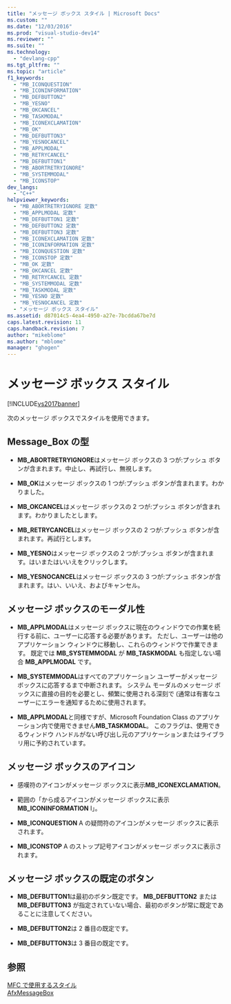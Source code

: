 ```yaml
---
title: "メッセージ ボックス スタイル | Microsoft Docs"
ms.custom: ""
ms.date: "12/03/2016"
ms.prod: "visual-studio-dev14"
ms.reviewer: ""
ms.suite: ""
ms.technology: 
  - "devlang-cpp"
ms.tgt_pltfrm: ""
ms.topic: "article"
f1_keywords: 
  - "MB_ICONQUESTION"
  - "MB_ICONINFORMATION"
  - "MB_DEFBUTTON2"
  - "MB_YESNO"
  - "MB_OKCANCEL"
  - "MB_TASKMODAL"
  - "MB_ICONEXCLAMATION"
  - "MB_OK"
  - "MB_DEFBUTTON3"
  - "MB_YESNOCANCEL"
  - "MB_APPLMODAL"
  - "MB_RETRYCANCEL"
  - "MB_DEFBUTTON1"
  - "MB_ABORTRETRYIGNORE"
  - "MB_SYSTEMMODAL"
  - "MB_ICONSTOP"
dev_langs: 
  - "C++"
helpviewer_keywords: 
  - "MB_ABORTRETRYIGNORE 定数"
  - "MB_APPLMODAL 定数"
  - "MB_DEFBUTTON1 定数"
  - "MB_DEFBUTTON2 定数"
  - "MB_DEFBUTTON3 定数"
  - "MB_ICONEXCLAMATION 定数"
  - "MB_ICONINFORMATION 定数"
  - "MB_ICONQUESTION 定数"
  - "MB_ICONSTOP 定数"
  - "MB_OK 定数"
  - "MB_OKCANCEL 定数"
  - "MB_RETRYCANCEL 定数"
  - "MB_SYSTEMMODAL 定数"
  - "MB_TASKMODAL 定数"
  - "MB_YESNO 定数"
  - "MB_YESNOCANCEL 定数"
  - "メッセージ ボックス スタイル"
ms.assetid: d87014c5-4ea4-4950-a27e-7bcdda67be7d
caps.latest.revision: 11
caps.handback.revision: 7
author: "mikeblome"
ms.author: "mblome"
manager: "ghogen"
---
```

# メッセージ ボックス スタイル
[!INCLUDE[vs2017banner](../../assembler/inline/includes/vs2017banner.md)]

次のメッセージ ボックスでスタイルを使用できます。  
  
## Message\_Box の型  
  
-   **MB\_ABORTRETRYIGNORE**はメッセージ ボックスの 3 つが:プッシュ ボタンが含まれます。中止し、再試行し、無視します。  
  
-   **MB\_OK**はメッセージ ボックスの 1 つが:プッシュ ボタンが含まれます。わかりました。  
  
-   **MB\_OKCANCEL**はメッセージ ボックスの 2 つが:プッシュ ボタンが含まれます。わかりましたとします。  
  
-   **MB\_RETRYCANCEL**はメッセージ ボックスの 2 つが:プッシュ ボタンが含まれます。再試行とします。  
  
-   **MB\_YESNO**はメッセージ ボックスの 2 つが:プッシュ ボタンが含まれます。はいまたはいいえをクリックします。  
  
-   **MB\_YESNOCANCEL**はメッセージ ボックスの 3 つが:プッシュ ボタンが含まれます。はい、いいえ、およびキャンセル。  
  
## メッセージ ボックスのモーダル性  
  
-   **MB\_APPLMODAL**はメッセージ ボックスに現在のウィンドウでの作業を続行する前に、ユーザーに応答する必要があります。  ただし、ユーザーは他のアプリケーション ウィンドウに移動し、これらのウィンドウで作業できます。  既定では **MB\_SYSTEMMODAL** が **MB\_TASKMODAL** も指定しない場合 **MB\_APPLMODAL** です。  
  
-   **MB\_SYSTEMMODAL**はすべてのアプリケーション ユーザーがメッセージ ボックスに応答するまで中断されます。  システム モーダルのメッセージ ボックスに直接の目的を必要とし、頻繁に使用される深刻で \(通常は有害なユーザーにエラーを通知するために使用されます。  
  
-   **MB\_APPLMODAL**と同様ですが、Microsoft Foundation Class のアプリケーション内で使用できません**MB\_TASKMODAL**。  このフラグは、使用できるウィンドウ ハンドルがない呼び出し元のアプリケーションまたはライブラリ用に予約されています。  
  
## メッセージ ボックスのアイコン  
  
-   感嘆符のアイコンがメッセージ ボックスに表示**MB\_ICONEXCLAMATION**。  
  
-   範囲の「から成るアイコンがメッセージ ボックスに表示**MB\_ICONINFORMATION** I」。  
  
-   **MB\_ICONQUESTION** A の疑問符のアイコンがメッセージ ボックスに表示されます。  
  
-   **MB\_ICONSTOP** A のストップ記号アイコンがメッセージ ボックスに表示されます。  
  
## メッセージ ボックスの既定のボタン  
  
-   **MB\_DEFBUTTON1**は最初のボタン既定です。  **MB\_DEFBUTTON2** または **MB\_DEFBUTTON3** が指定されていない場合、最初のボタンが常に既定であることに注意してください。  
  
-   **MB\_DEFBUTTON2**は 2 番目の既定です。  
  
-   **MB\_DEFBUTTON3**は 3 番目の既定です。  
  
## 参照  
 [MFC で使用するスタイル](../../mfc/reference/styles-used-by-mfc.md)   
 [AfxMessageBox](../Topic/AfxMessageBox.md)